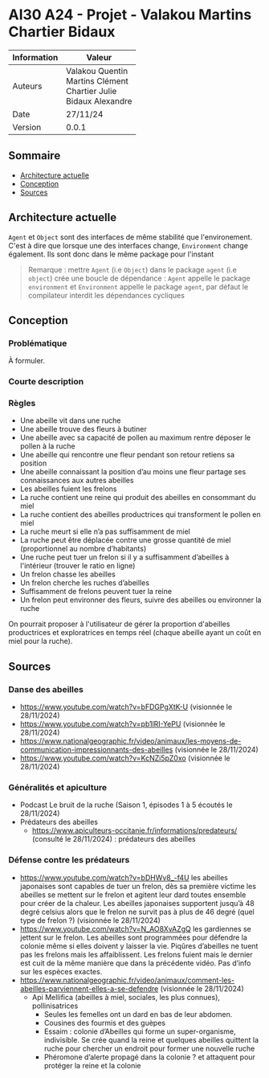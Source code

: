 # AI30 A24 - Projet - Valakou Martins Chartier Bidaux

| Information | Valeur                                                                         |
| ----------- | ------------------------------------------------------------------------------ |
| Auteurs     | Valakou Quentin <br> Martins Clément <br> Chartier Julie <br> Bidaux Alexandre |
| Date        | 27/11/24                                                                       |
| Version     | 0.0.1                                                                          |

## Sommaire

- [Architecture actuelle](#architecture-actuelle)
- [Conception](#conception)
- [Sources](#sources)

## Architecture actuelle

`Agent` et `Object` sont des interfaces de même stabilité que l'environement. C'est à dire que lorsque une des interfaces change, `Environment` change également. Ils sont donc dans le même package pour l'instant

> Remarque : mettre `Agent` (i.e `Object`) dans le package `agent` (i.e `object`) crée une boucle de dépendance :
> `Agent` appelle le package `environment` et `Environment` appelle le package `agent`, par défaut le compilateur interdit les dépendances cycliques

## Conception

### Problématique

À formuler.

### Courte description

### Règles

- Une abeille vit dans une ruche
- Une abeille trouve des fleurs à butiner
- Une abeille avec sa capacité de pollen au maximum rentre déposer le pollen à la ruche
- Une abeille qui rencontre une fleur pendant son retour retiens sa position
- Une abeille connaissant la position d’au moins une fleur partage ses connaissances aux autres abeilles
- Les abeilles fuient les frelons
- La ruche contient une reine qui produit des abeilles en consommant du miel
- La ruche contient des abeilles productrices qui transforment le pollen en miel
- La ruche meurt si elle n’a pas suffisamment de miel
- La ruche peut être déplacée contre une grosse quantité de miel (proportionnel au nombre d’habitants)
- Une ruche peut tuer un frelon si il y a suffisamment d’abeilles à l'intérieur (trouver le ratio en ligne)
- Un frelon chasse les abeilles
- Un frelon cherche les ruches d’abeilles
- Suffisamment de frelons peuvent tuer la reine
- Un frelon peut environner des fleurs, suivre des abeilles ou environner la ruche

On pourrait proposer à l'utilisateur de gérer la proportion d'abeilles productrices et exploratrices en temps réel (chaque abeille ayant un coût en miel pour la ruche).

## Sources

### Danse des abeilles

- https://www.youtube.com/watch?v=bFDGPgXtK-U (visionnée le 28/11/2024)
- https://www.youtube.com/watch?v=pb1lRI-YePU (visionnée le 28/11/2024)
- https://www.nationalgeographic.fr/video/animaux/les-moyens-de-communication-impressionnants-des-abeilles (visionnée le 28/11/2024)
- https://www.youtube.com/watch?v=KcNZi5pZ0xo (visionnée le 28/11/2024)

### Généralités et apiculture

- Podcast Le bruit de la ruche (Saison 1, épisodes 1 à 5 écoutés le 28/11/2024)
- Prédateurs des abeilles
  - https://www.apiculteurs-occitanie.fr/informations/predateurs/ (consulté le 28/11/2024) : prédateurs des abeilles

### Défense contre les prédateurs

- https://www.youtube.com/watch?v=bDHWv8_-f4U les abeilles japonaises sont capables de tuer un frelon, dès sa première victime les abeilles se mettent sur le frelon et agitent leur dard toutes ensemble pour créer de la chaleur. Les abeilles japonaises supportent jusqu’à 48 degré celsius alors que le frelon ne survit pas à plus de 46 degré (quel type de frelon ?) (visionnée le 28/11/2024)
- https://www.youtube.com/watch?v=N_AO8XvAZgQ les gardiennes se jettent sur le frelon. Les abeilles sont programmées pour défendre la colonie même si elles doivent y laisser la vie. Piqûres d’abeilles ne tuent pas les frelons mais les affaiblissent. Les frelons fuient mais le dernier est cuit de la même manière que dans la précédente vidéo. Pas d’info sur les espèces exactes.
- https://www.nationalgeographic.fr/video/animaux/comment-les-abeilles-parviennent-elles-a-se-defendre (visionnée le 28/11/2024)
  - Api Mellifica (abeilles à miel, sociales, les plus connues), pollinisatrices
    - Seules les femelles ont un dard en bas de leur abdomen.
    - Cousines des fourmis et des guèpes
    - Essaim : colonie d’Abeilles qui forme un super-organisme, indivisible. Se crée quand la reine et quelques abeilles quittent la ruche pour chercher un endroit pour former une nouvelle ruche
    - Phéromone d’alerte propagé dans la colonie ? et attaquent pour protéger la reine et la colonie
